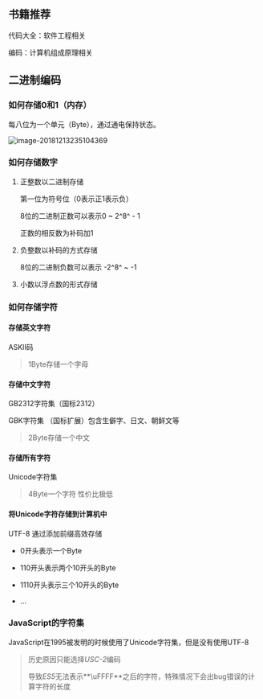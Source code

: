 ## 书籍推荐

代码大全：软件工程相关

编码：计算机组成原理相关

## 二进制编码

### 如何存储0和1（内存）

每八位为一个单元（Byte），通过通电保持状态。

![image-20181213235104369](/Users/WangShuo/Documents/GitHub/FE-study-notes/基础/assets/image-20181213235104369-4716264.png)

### 如何存储数字

1. 正整数以二进制存储

   第一位为符号位（0表示正1表示负）

   8位的二进制正数可以表示0 ~ 2^8^ - 1

   正数的相反数为补码加1

2. 负整数以补码的方式存储

   8位的二进制负数可以表示 -2^8^ ~ -1

3. 小数以浮点数的形式存储


### 如何存储字符

#### 存储英文字符

ASKII码

> 1Byte存储一个字母

#### 存储中文字符

GB2312字符集（国标2312）

GBK字符集 （国标扩展）包含生僻字、日文、朝鲜文等

> 2Byte存储一个中文

#### 存储所有字符

Unicode字符集

> 4Byte一个字符 性价比极低

#### 将Unicode字符存储到计算机中

UTF-8 通过添加前缀高效存储

- 0开头表示一个Byte

- 110开头表示两个10开头的Byte

- 1110开头表示三个10开头的Byte

- ...

### JavaScript的字符集

JavaScript在1995被发明的时候使用了Unicode字符集，但是没有使用UTF-8

> 历史原因只能选择*USC-2*编码
>
> 导致*ES5*无法表示**\uFFFF**之后的字符，特殊情况下会出bug错误的计算字符的长度
